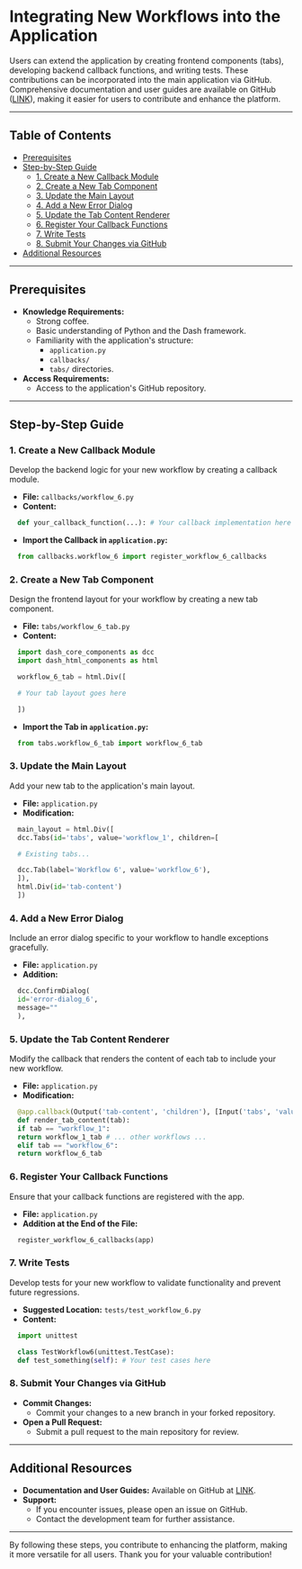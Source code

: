 # Integrating New Workflows into the Application

Users can extend the application by creating frontend components (tabs), developing backend callback functions, and writing tests. These contributions can be incorporated into the main application via GitHub. Comprehensive documentation and user guides are available on GitHub ([LINK](https://github.com/hiyama341/streptocad/tree/main/docs)), making it easier for users to contribute and enhance the platform.

---

## Table of Contents

- [Prerequisites](#prerequisites)
- [Step-by-Step Guide](#step-by-step-guide)
  - [1. Create a New Callback Module](#1-create-a-new-callback-module)
  - [2. Create a New Tab Component](#2-create-a-new-tab-component)
  - [3. Update the Main Layout](#3-update-the-main-layout)
  - [4. Add a New Error Dialog](#4-add-a-new-error-dialog)
  - [5. Update the Tab Content Renderer](#5-update-the-tab-content-renderer)
  - [6. Register Your Callback Functions](#6-register-your-callback-functions)
  - [7. Write Tests](#7-write-tests)
  - [8. Submit Your Changes via GitHub](#8-submit-your-changes-via-github)
- [Additional Resources](#additional-resources)

---

## Prerequisites

- **Knowledge Requirements:**
  - Strong coffee.
  - Basic understanding of Python and the Dash framework.
  - Familiarity with the application's structure:
    - `application.py`
    - `callbacks/`
    - `tabs/` directories.
- **Access Requirements:**
  - Access to the application's GitHub repository.

---

## Step-by-Step Guide

### 1. Create a New Callback Module

Develop the backend logic for your new workflow by creating a callback module.

- **File:** `callbacks/workflow_6.py`
- **Content:**

```python
  def your_callback_function(...): # Your callback implementation here
```

- **Import the Callback in `application.py`:**

```python
  from callbacks.workflow_6 import register_workflow_6_callbacks
```

### 2. Create a New Tab Component

Design the frontend layout for your workflow by creating a new tab component.

- **File:** `tabs/workflow_6_tab.py`
- **Content:**

```python
  import dash_core_components as dcc
  import dash_html_components as html

  workflow_6_tab = html.Div([

  # Your tab layout goes here

  ])
```

- **Import the Tab in `application.py`:**

```python
  from tabs.workflow_6_tab import workflow_6_tab
```

### 3. Update the Main Layout

Add your new tab to the application's main layout.

- **File:** `application.py`
- **Modification:**

```python
  main_layout = html.Div([
  dcc.Tabs(id='tabs', value='workflow_1', children=[

  # Existing tabs...

  dcc.Tab(label='Workflow 6', value='workflow_6'),
  ]),
  html.Div(id='tab-content')
  ])
```

### 4. Add a New Error Dialog

Include an error dialog specific to your workflow to handle exceptions gracefully.

- **File:** `application.py`
- **Addition:**

```python
  dcc.ConfirmDialog(
  id='error-dialog_6',
  message=""
  ),
```

### 5. Update the Tab Content Renderer

Modify the callback that renders the content of each tab to include your new workflow.

- **File:** `application.py`
- **Modification:**

```python
  @app.callback(Output('tab-content', 'children'), [Input('tabs', 'value')])
  def render_tab_content(tab):
  if tab == "workflow_1":
  return workflow_1_tab # ... other workflows ...
  elif tab == "workflow_6":
  return workflow_6_tab
```

### 6. Register Your Callback Functions

Ensure that your callback functions are registered with the app.

- **File:** `application.py`
- **Addition at the End of the File:**

```python
  register_workflow_6_callbacks(app)
```

### 7. Write Tests

Develop tests for your new workflow to validate functionality and prevent future regressions.

- **Suggested Location:** `tests/test_workflow_6.py`
- **Content:**

```python
  import unittest

  class TestWorkflow6(unittest.TestCase):
  def test_something(self): # Your test cases here
```

### 8. Submit Your Changes via GitHub

- **Commit Changes:**
  - Commit your changes to a new branch in your forked repository.
- **Open a Pull Request:**
  - Submit a pull request to the main repository for review.

---

## Additional Resources

- **Documentation and User Guides:** Available on GitHub at [LINK](https://github.com/hiyama341/streptocad/tree/main/docs).
- **Support:**
  - If you encounter issues, please open an issue on GitHub.
  - Contact the development team for further assistance.

---

By following these steps, you contribute to enhancing the platform, making it more versatile for all users. Thank you for your valuable contribution!
